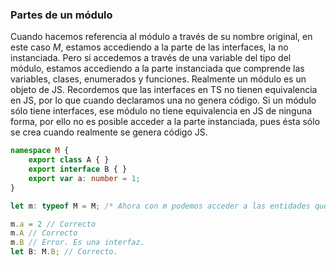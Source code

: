 ### Partes de un módulo

Cuando hacemos referencia al módulo a través de su nombre original, en este caso _M_, estamos accediendo a la parte de las interfaces, la no instanciada. Pero si accedemos a través de una variable del tipo del módulo, estamos accediendo a la parte instanciada que comprende las variables, clases, enumerados y funciones. Realmente un módulo es un objeto de JS. Recordemos que las interfaces en TS no tienen equivalencia en JS, por lo que cuando declaramos una no genera código. Si un módulo sólo tiene interfaces, ese módulo no tiene equivalencia en JS de ninguna forma, por ello no es posible acceder a la parte instanciada, pues ésta sólo se crea cuando realmente se genera código JS.

```ts
namespace M {
    export class A { }
    export interface B { }
    export var a: number = 1;
}

let m: typeof M = M; /* Ahora con m podemos acceder a las entidades que no sean interfaces */

m.a = 2 // Correcto
m.A // Correcto
m.B // Error. Es una interfaz.
let B: M.B; // Correcto.
```



